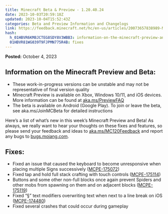 ```yaml
---
title: Minecraft Beta & Preview - 1.20.40.24
date: 2023-10-03T20:59:18Z
updated: 2023-10-04T15:52:43Z
categories: Beta and Preview Information and Changelogs
link: https://feedback.minecraft.net/hc/en-us/articles/20073657838989-Minecraft-Beta-Preview-1-20-40-24
hash:
  h_01HBVR6KM8JCTEG8SDY8V3WBB3: information-on-the-minecraft-preview-and-beta
  01HBVR81WG039T9FJPMN775R4B: fixes
---
```


**Posted:** October 4, 2023

## **Information on the Minecraft Preview and Beta:**

- These work-in-progress versions can be unstable and may not be representative of final version quality
- Minecraft Preview is available on Xbox, Windows 10/11, and iOS devices. More information can be found at [aka.ms/PreviewFAQ](https://aka.ms/PreviewFAQ)
- The beta is available on Android (Google Play). To join or leave the beta, see aka.ms/JoinMCBeta for detailed instructions

Here’s a list of what’s new in this week’s Minecraft Preview and Beta! As always, we really want to hear your thoughts on these fixes and features, so please send your feedback and ideas to [aka.ms/MC120Feedback](http://aka.ms/MC120Feedback) and report any bugs to [bugs.mojang.com](http://bugs.mojang.com/).  
  

## **Fixes:**

- Fixed an issue that caused the keyboard to become unresponsive when placing multiple Signs successively ([MCPE-175072](https://bugs.mojang.com/browse/MCPE-175072))
- Fixed tap and hold full stack crafting with touch controls ([MCPE-175114](https://bugs.mojang.com/browse/MCPE-175114))
- Buttons and some other non-full blocks once again prevent Spiders and other mobs from spawning on them and on adjacent blocks ([MCPE-175119](https://bugs.mojang.com/browse/MCPE-175119))
- Fixed “§” text modifiers overwriting text when next to a line break on iOS ([MCPE-174480](https://bugs.mojang.com/browse/MCPE-174480))
- Fixed several crashes that could occur during gameplay
